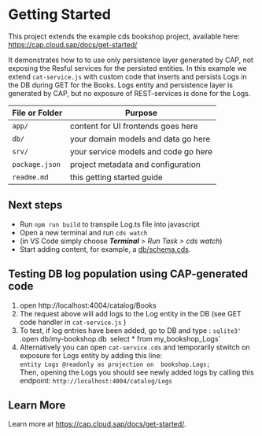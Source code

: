 # Getting Started

This project extends the example cds bookshop project, available here: 
https://cap.cloud.sap/docs/get-started/

It demonstrates how to to use only persistence layer generated by CAP, not exposing the Resful services for the persisted entities.
In this example we extend `cat-service.js` with custom code that inserts and persists Logs in the DB during GET for the Books.
Logs entity and persistence layer is generated by CAP, but no exposure of REST-services is done for the Logs.

File or Folder | Purpose
---------|----------
`app/` | content for UI frontends goes here
`db/` | your domain models and data go here
`srv/` | your service models and code go here
`package.json` | project metadata and configuration
`readme.md` | this getting started guide


## Next steps

- Run `npm run build` to transpile Log.ts file into javascript
- Open a new terminal and run `cds watch` 
- (in VS Code simply choose _**Terminal** > Run Task > cds watch_)
- Start adding content, for example, a [db/schema.cds](db/schema.cds).

## Testing DB log population using CAP-generated code

1. open http://localhost:4004/catalog/Books
2. The request above will add logs to the Log entity in the DB (see GET code handler in `cat-service.js` )
3. To test, if log entries have been added, go to DB and type :
    `sqlite3'
    `.open db/my-bookshop.db`
    `select * from my_bookshop_Logs`
4. Alternatively you can open `cat-service.cds` and temporarily stwitch on exposure for Logs entity by adding this line:   
`entity Logs @readonly as projection on  bookshop.Logs;`  
Then, opening the Logs you should see newly added logs by calling this endpoint:
`http://localhost:4004/catalog/Logs`

## Learn More

Learn more at https://cap.cloud.sap/docs/get-started/.
